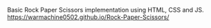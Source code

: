Basic Rock Paper Scissors implementation using HTML, CSS and JS.
https://warmachine0502.github.io/Rock-Paper-Scissors/
